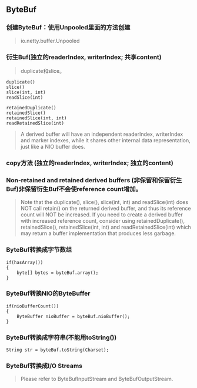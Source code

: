 ## ByteBuf

### 创建ByteBuf：使用Unpooled里面的方法创建

> io.netty.buffer.Unpooled

### 衍生Buf(独立的readerIndex, writerIndex; 共享content)
> duplicate和slice。

```
duplicate()
slice()
slice(int, int)
readSlice(int)

retainedDuplicate()
retainedSlice()
retainedSlice(int, int)
readRetainedSlice(int)
```
> A derived buffer will have an independent readerIndex, writerIndex and marker indexes, while it shares other internal data representation, just like a NIO buffer does.


### copy方法 (独立的readerIndex, writerIndex; 独立的content)


### Non-retained and retained derived buffers (非保留和保留衍生Buf)非保留衍生Buf不会使reference count增加。


> Note that the duplicate(), slice(), slice(int, int) and readSlice(int) does NOT call retain() on the returned derived buffer, and thus its reference count will NOT be increased. If you need to create a derived buffer with increased reference count, consider using retainedDuplicate(), retainedSlice(), retainedSlice(int, int) and readRetainedSlice(int) which may return a buffer implementation that produces less garbage.



### ByteBuf转换成字节数组

```
if(hasArray())
{
    byte[] bytes = byteBuf.array();
}
```

### ByteBuf转换NIO的ByteBuffer

```
if(nioBufferCount())
{
    ByteBuffer nioBuffer = byteBuf.nioBuffer();
}
```

### ByteBuf转换成字符串(不能用toString())


```
String str = byteBuf.toString(Charset);
```


### ByteBuf转换成I/O Streams
> Please refer to ByteBufInputStream and ByteBufOutputStream.














